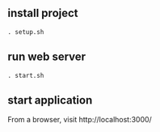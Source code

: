 ## install project
```
. setup.sh
```
## run web server
```
. start.sh
```
## start application
From a browser, visit http://localhost:3000/





